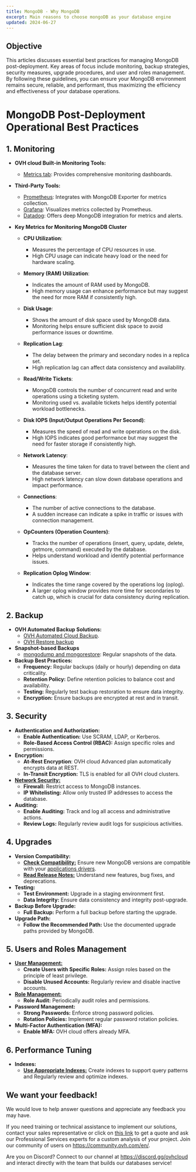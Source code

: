 ```yaml
---
title: MongoDB - Why MongoDB
excerpt: Main reasons to choose mongoDB as your database engine
updated: 2024-06-27
---
```


## Objective

This articles discusses essential best practices for managing MongoDB post-deployment. Key areas of focus include monitoring, backup strategies, security measures, upgrade procedures, and user and roles management. By following these guidelines, you can ensure your MongoDB environment remains secure, reliable, and performant, thus maximizing the efficiency and effectiveness of your database operations.


# MongoDB Post-Deployment Operational Best Practices

## 1. Monitoring
- **OVH cloud Built-in Monitoring Tools:**
  - [Metrics tab](https://help.ovhcloud.com/csm/en-ie-public-cloud-databases-mongodb-monitoring?id=kb_article_view&sysparm_article=KB0061661): Provides comprehensive monitoring dashboards.
- **Third-Party Tools:**
  - [Prometheus](https://prometheus.io/): Integrates with MongoDB Exporter for metrics collection.
  - [Grafana](https://grafana.com/): Visualizes metrics collected by Prometheus.
  - [Datadog](https://docs.datadoghq.com/integrations/mongo/?tab=replicaset): Offers deep MongoDB integration for metrics and alerts.
    
- **Key Metrics for Monitoring MongoDB Cluster**
  - **CPU Utilization**: 
    - Measures the percentage of CPU resources in use.
    - High CPU usage can indicate heavy load or the need for hardware scaling.

  - **Memory (RAM) Utilization**: 
    - Indicates the amount of RAM used by MongoDB.
    - High memory usage can enhance performance but may suggest the need for more RAM if consistently high.

  - **Disk Usage**: 
    - Shows the amount of disk space used by MongoDB data.
    - Monitoring helps ensure sufficient disk space to avoid performance issues or downtime.

  - **Replication Lag**: 
    - The delay between the primary and secondary nodes in a replica set.
    - High replication lag can affect data consistency and availability.

  - **Read/Write Tickets**: 
    - MongoDB controls the number of concurrent read and write operations using a ticketing system.
    - Monitoring used vs. available tickets helps identify potential workload bottlenecks.

  - **Disk IOPS (Input/Output Operations Per Second)**: 
    - Measures the speed of read and write operations on the disk.
    - High IOPS indicates good performance but may suggest the need for faster storage if consistently high.

  - **Network Latency**: 
    - Measures the time taken for data to travel between the client and the database server.
    - High network latency can slow down database operations and impact performance.

  - **Connections**: 
    - The number of active connections to the database.
    - A sudden increase can indicate a spike in traffic or issues with connection management.

  - **OpCounters (Operation Counters)**: 
    - Tracks the number of operations (insert, query, update, delete, getmore, command) executed by the database.
    - Helps understand workload and identify potential performance issues.

  - **Replication Oplog Window**: 
    - Indicates the time range covered by the operations log (oplog).
    - A larger oplog window provides more time for secondaries to catch up, which is crucial for data consistency during replication.


## 2. Backup
- **OVH Automated Backup Solutions:**
  - [OVH Automated Cloud Backup](https://help.ovhcloud.com/csm/en-ie-public-cloud-databases-backups?id=kb_article_view&sysparm_article=KB0048698).
  - [OVH Restore backup](https://help.ovhcloud.com/csm/en-ie-public-cloud-databases-restore-backup?id=kb_article_view&sysparm_article=KB0048800)
- **Snapshot-based Backups**
  - [mongodump and mongorestore](https://help.ovhcloud.com/csm/en-ie-public-cloud-databases-mongodb-backups-restores?id=kb_article_view&sysparm_article=KB0049107): Regular snapshots of the data.
- **Backup Best Practices:**
  - **Frequency:** Regular backups (daily or hourly) depending on data criticality.
  - **Retention Policy:** Define retention policies to balance cost and availability.
  - **Testing:** Regularly test backup restoration to ensure data integrity.
  - **Encryption:** Ensure backups are encrypted at rest and in transit.

## 3. Security
- **Authentication and Authorization:**
  - **Enable Authentication:** Use SCRAM, LDAP, or Kerberos.
  - **Role-Based Access Control (RBAC):** Assign specific roles and permissions.
- **Encryption:**
  - **At-Rest Encryption**: OVH cloud Advanced plan automatically encrypts data at REST.
  - **In-Transit Encryption:** TLS is enabled for all OVH cloud clusters.
- [**Network Security:**](https://help.ovhcloud.com/csm/en-ie-public-cloud-databases-mongodb-managing-service?id=kb_article_view&sysparm_article=KB0049064)
  - **Firewall:** Restrict access to MongoDB instances.
  - **IP Whitelisting:** Allow only trusted IP addresses to access the database.
- **Auditing:**
  - **Enable Auditing:** Track and log all access and administrative actions.
  - **Review Logs:** Regularly review audit logs for suspicious activities.

## 4. Upgrades
- **Version Compatibility:**
  - [**Check Compatibility:**](https://www.mongodb.com/docs/drivers/about-compatibility/) Ensure new MongoDB versions are compatible with your [applications drivers](https://www.mongodb.com/docs/drivers/).
  - [**Read Release Notes:**](https://www.mongodb.com/docs/manual/release-notes/#release-notes) Understand new features, bug fixes, and deprecations.
- **Testing:**
  - **Test Environment:** Upgrade in a staging environment first.
  - **Data Integrity:** Ensure data consistency and integrity post-upgrade.
- **Backup Before Upgrade:**
  - **Full Backup:** Perform a full backup before starting the upgrade.
- **Upgrade Path:**
  - **Follow the Recommended Path:** Use the documented upgrade paths provided by MongoDB.

## 5. Users and Roles Management
- [**User Management:**](https://help.ovhcloud.com/csm/en-ie-public-cloud-databases-mongodb-managing-service?id=kb_article_view&sysparm_article=KB0049064)
  - **Create Users with Specific Roles:** Assign roles based on the principle of least privilege.
  - **Disable Unused Accounts:** Regularly review and disable inactive accounts.
- [**Role Management:**](https://www.mongodb.com/docs/manual/reference/built-in-roles/#self-hosted-deployment-built-in-roles)
  - **Role Audit:** Periodically audit roles and permissions.
- **Password Management:**
  - **Strong Passwords:** Enforce strong password policies.
  - **Rotation Policies:** Implement regular password rotation policies.
- **Multi-Factor Authentication (MFA):**
  - **Enable MFA:** OVH cloud offers already MFA.

## 6. Performance Tuning
- **Indexes:**
  - [**Use Appropriate Indexes:**](https://github.com/ralphsawaya/ovh/blob/main/MongoDoc/mongodb_02_Best_practise_to_implement%20_your_first_mongoDB_instance/guide.en-gb.md#indexing) Create indexes to support query patterns and Regularly review and optimize indexes.

## We want your feedback!

We would love to help answer questions and appreciate any feedback you may have.

If you need training or technical assistance to implement our solutions, contact your sales representative or click on [this link](https://www.ovhcloud.com/en-gb/professional-services/) to get a quote and ask our Professional Services experts for a custom analysis of your project. Join our community of users on <https://community.ovh.com/en/>.

Are you on Discord? Connect to our channel at <https://discord.gg/ovhcloud> and interact directly with the team that builds our databases service!
